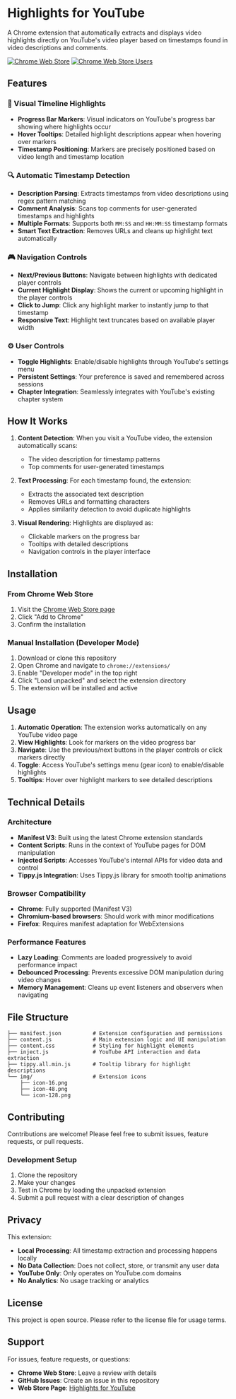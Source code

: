 # Highlights for YouTube

A Chrome extension that automatically extracts and displays video highlights directly on YouTube's video player based on timestamps found in video descriptions and comments.

[![Chrome Web Store](https://img.shields.io/chrome-web-store/v/jahmafmcpgdedfjfknmfkhaiejlfdcfc.svg)](https://chrome.google.com/webstore/detail/highlights-for-youtube/jahmafmcpgdedfjfknmfkhaiejlfdcfc)
[![Chrome Web Store Users](https://img.shields.io/chrome-web-store/users/jahmafmcpgdedfjfknmfkhaiejlfdcfc.svg)](https://chrome.google.com/webstore/detail/highlights-for-youtube/jahmafmcpgdedfjfknmfkhaiejlfdcfc)

## Features

### 🎯 Visual Timeline Highlights
- **Progress Bar Markers**: Visual indicators on YouTube's progress bar showing where highlights occur
- **Hover Tooltips**: Detailed highlight descriptions appear when hovering over markers
- **Timestamp Positioning**: Markers are precisely positioned based on video length and timestamp location

### 🔍 Automatic Timestamp Detection
- **Description Parsing**: Extracts timestamps from video descriptions using regex pattern matching
- **Comment Analysis**: Scans top comments for user-generated timestamps and highlights
- **Multiple Formats**: Supports both `MM:SS` and `HH:MM:SS` timestamp formats
- **Smart Text Extraction**: Removes URLs and cleans up highlight text automatically

### 🎮 Navigation Controls
- **Next/Previous Buttons**: Navigate between highlights with dedicated player controls
- **Current Highlight Display**: Shows the current or upcoming highlight in the player controls
- **Click to Jump**: Click any highlight marker to instantly jump to that timestamp
- **Responsive Text**: Highlight text truncates based on available player width

### ⚙️ User Controls
- **Toggle Highlights**: Enable/disable highlights through YouTube's settings menu
- **Persistent Settings**: Your preference is saved and remembered across sessions
- **Chapter Integration**: Seamlessly integrates with YouTube's existing chapter system

## How It Works

1. **Content Detection**: When you visit a YouTube video, the extension automatically scans:
   - The video description for timestamp patterns
   - Top comments for user-generated timestamps
   
2. **Text Processing**: For each timestamp found, the extension:
   - Extracts the associated text description
   - Removes URLs and formatting characters
   - Applies similarity detection to avoid duplicate highlights
   
3. **Visual Rendering**: Highlights are displayed as:
   - Clickable markers on the progress bar
   - Tooltips with detailed descriptions
   - Navigation controls in the player interface

## Installation

### From Chrome Web Store
1. Visit the [Chrome Web Store page](https://chrome.google.com/webstore/detail/highlights-for-youtube/jahmafmcpgdedfjfknmfkhaiejlfdcfc)
2. Click "Add to Chrome"
3. Confirm the installation

### Manual Installation (Developer Mode)
1. Download or clone this repository
2. Open Chrome and navigate to `chrome://extensions/`
3. Enable "Developer mode" in the top right
4. Click "Load unpacked" and select the extension directory
5. The extension will be installed and active

## Usage

1. **Automatic Operation**: The extension works automatically on any YouTube video page
2. **View Highlights**: Look for markers on the video progress bar
3. **Navigate**: Use the previous/next buttons in the player controls or click markers directly
4. **Toggle**: Access YouTube's settings menu (gear icon) to enable/disable highlights
5. **Tooltips**: Hover over highlight markers to see detailed descriptions

## Technical Details

### Architecture
- **Manifest V3**: Built using the latest Chrome extension standards
- **Content Scripts**: Runs in the context of YouTube pages for DOM manipulation
- **Injected Scripts**: Accesses YouTube's internal APIs for video data and control
- **Tippy.js Integration**: Uses Tippy.js library for smooth tooltip animations

### Browser Compatibility
- **Chrome**: Fully supported (Manifest V3)
- **Chromium-based browsers**: Should work with minor modifications
- **Firefox**: Requires manifest adaptation for WebExtensions

### Performance Features
- **Lazy Loading**: Comments are loaded progressively to avoid performance impact
- **Debounced Processing**: Prevents excessive DOM manipulation during video changes
- **Memory Management**: Cleans up event listeners and observers when navigating

## File Structure

```
├── manifest.json          # Extension configuration and permissions
├── content.js             # Main extension logic and UI manipulation
├── content.css            # Styling for highlight elements
├── inject.js              # YouTube API interaction and data extraction
├── tippy.all.min.js       # Tooltip library for highlight descriptions
└── img/                   # Extension icons
    ├── icon-16.png
    ├── icon-48.png
    └── icon-128.png
```

## Contributing

Contributions are welcome! Please feel free to submit issues, feature requests, or pull requests.

### Development Setup
1. Clone the repository
2. Make your changes
3. Test in Chrome by loading the unpacked extension
4. Submit a pull request with a clear description of changes

## Privacy

This extension:
- **Local Processing**: All timestamp extraction and processing happens locally
- **No Data Collection**: Does not collect, store, or transmit any user data
- **YouTube Only**: Only operates on YouTube.com domains
- **No Analytics**: No usage tracking or analytics

## License

This project is open source. Please refer to the license file for usage terms.

## Support

For issues, feature requests, or questions:
- **Chrome Web Store**: Leave a review with details
- **GitHub Issues**: Create an issue in this repository
- **Web Store Page**: [Highlights for YouTube](https://chrome.google.com/webstore/detail/highlights-for-youtube/jahmafmcpgdedfjfknmfkhaiejlfdcfc)
